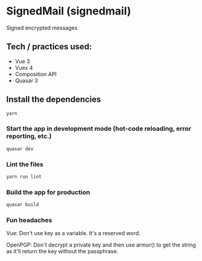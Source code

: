 # SignedMail (signedmail)

Signed encrypted messages

## Tech / practices used:
- Vue 3
- Vuex 4
- Composition API
- Quasar 3

## Install the dependencies
```bash
yarn
```

### Start the app in development mode (hot-code reloading, error reporting, etc.)
```bash
quasar dev
```

### Lint the files
```bash
yarn run lint
```

### Build the app for production
```bash
quasar build
```


### Fun headaches

Vue: Don't use key as a variable. It's a reserved word.

OpenPGP: Don't decrypt a private key and then use armor() to get the string as it'll return the key without the passphrase.